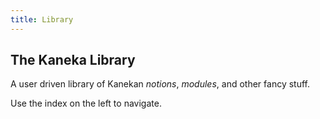 ```yaml
---
title: Library
---
```


## The Kaneka Library
A user driven library of Kanekan *notions*, *modules*, and other fancy stuff.

Use the index on the left to navigate.